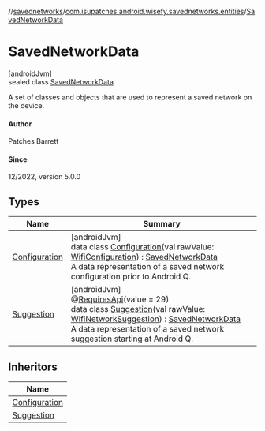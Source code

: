 //[savednetworks](../../../index.md)/[com.isupatches.android.wisefy.savednetworks.entities](../index.md)/[SavedNetworkData](index.md)

# SavedNetworkData

[androidJvm]\
sealed class [SavedNetworkData](index.md)

A set of classes and objects that are used to represent a saved network on the device.

#### Author

Patches Barrett

#### Since

12/2022, version 5.0.0

## Types

| Name | Summary |
|---|---|
| [Configuration](-configuration/index.md) | [androidJvm]<br>data class [Configuration](-configuration/index.md)(val rawValue: [WifiConfiguration](https://developer.android.com/reference/kotlin/android/net/wifi/WifiConfiguration.html)) : [SavedNetworkData](index.md)<br>A data representation of a saved network configuration prior to Android Q. |
| [Suggestion](-suggestion/index.md) | [androidJvm]<br>@[RequiresApi](https://developer.android.com/reference/kotlin/androidx/annotation/RequiresApi.html)(value = 29)<br>data class [Suggestion](-suggestion/index.md)(val rawValue: [WifiNetworkSuggestion](https://developer.android.com/reference/kotlin/android/net/wifi/WifiNetworkSuggestion.html)) : [SavedNetworkData](index.md)<br>A data representation of a saved network suggestion starting at Android Q. |

## Inheritors

| Name |
|---|
| [Configuration](-configuration/index.md) |
| [Suggestion](-suggestion/index.md) |
